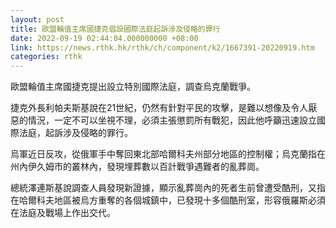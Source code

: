 ```yaml
---
layout: post
title: 歐盟輪值主席國捷克倡設國際法庭起訴涉及侵略的罪行
date: 2022-09-19 02:44:04.000000000 +08:00
link: https://news.rthk.hk/rthk/ch/component/k2/1667391-20220919.htm
categories: rthk
---
```


歐盟輪值主席國捷克提出設立特別國際法庭，調查烏克蘭戰爭。

捷克外長利帕夫斯基說在21世紀，仍然有針對平民的攻擊，是難以想像及令人厭惡的情況，一定不可以坐視不理，必須主張懲罰所有戰犯，因此他呼籲迅速設立國際法庭，起訴涉及侵略的罪行。

烏軍近日反攻，從俄軍手中奪回東北部哈爾科夫州部分地區的控制權；烏克蘭指在州內伊久姆市的叢林內，發現埋葬數以百計戰爭遇難者的亂葬崗。

總統澤連斯基說調查人員發現新證據，顯示亂葬崗內的死者生前曾遭受酷刑，又指在哈爾科夫地區被烏方重奪的各個城鎮中，已發現十多個酷刑室，形容俄羅斯必須在法庭及戰場上作出交代。
